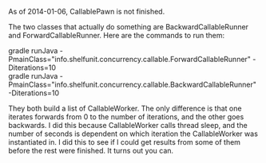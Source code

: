 As of 2014-01-06, CallablePawn is not finished.    

The two classes that actually do something are BackwardCallableRunner and ForwardCallableRunner. Here are the commands to run them:  

gradle runJava -PmainClass="info.shelfunit.concurrency.callable.ForwardCallableRunner" -Diterations=10    
gradle runJava -PmainClass="info.shelfunit.concurrency.callable.BackwardCallableRunner" -Diterations=10   

They both build a list of CallableWorker. The only difference is that one iterates forwards from 0 to the number of iterations, and the other goes backwards. I did this because CallableWorker calls thread sleep, and the number of seconds is dependent on which iteration the CallableWorker was instantiated in. I did this to see if I could get results from some of them before the rest were finished. It turns out you can.  


